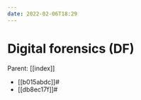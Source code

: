 ```yaml
---
date: 2022-02-06T18:29
---
```


# Digital forensics (DF)
Parent: [[index]]

- [[b015abdc]]#
- [[db8ec17f]]#
